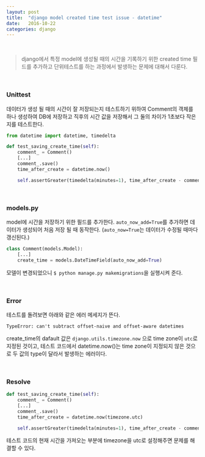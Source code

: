 ```yaml
---
layout: post
title:  "django model created time test issue - datetime"
date:   2016-10-22
categories: django
---
```


<br>  

> django에서 특정 model에 생성될 때의 시간을 기록하기 위한 created time 필드를 추가하고 단위테스트를 하는 과정에서 발생하는 문제에 대해서 다룬다.  

<br>  

### Unittest  

데이터가 생성 될 때의 시간이 잘 저장되는지 테스트하기 위하여 Comment의 객체를 하나 생성하여 DB에 저장하고 직후의 시간 값을 저장해서 그 둘의 차이가 1초보다 작은지를 테스트한다.  

```python
from datetime import datetime, timedelta

def test_saving_create_time(self):
    comment_ = Comment()
    [...]
    comment_.save()
    time_after_create = datetime.now()

    self.assertGreater(timedelta(minutes=1), time_after_create - comment_.create_time)
```  

<br>  

### models.py  

model에 시간을 저장하기 위한 필드를 추가한다. `auto_now_add=True`를 추가하면 데이터가 생성되어 처음 저장 될 때 동작한다. (`auto_now=True`는 데이터가 수정될 때마다 갱신된다.)  

```python
class Comment(models.Model):
    [...]
    create_time = models.DateTimeField(auto_now_add=True)
```

모델이 변경되었으니 `$ python manage.py makemigrations`을 실행시켜 준다.  

<br>  

### Error  

테스트를 돌려보면 아래와 같은 에러 메세지가 뜬다.  

```
TypeError: can't subtract offset-naive and offset-aware datetimes
```  

create_time의 dafault 값은 `django.utils.timezone.now` 으로 time zone이 `utc`로 지정된 것이고, 테스트 코드에서 datetime.now()는 time zone이 지정되지 않은 것으로 두 값의 type이 달라서 발생하는 에러이다.  


<br>  

### Resolve  

```python
def test_saving_create_time(self):
    comment_ = Comment()
    [...]
    comment_.save()
    time_after_create = datetime.now(timezone.utc)

    self.assertGreater(timedelta(minutes=1), time_after_create - comment_.create_time)
```  

테스트 코드의 현재 시간을 가져오는 부분에 timezone을 utc로 설정해주면 문제를 해결할 수 있다.  
